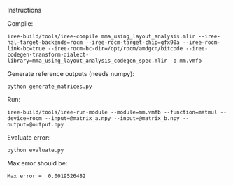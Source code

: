 Instructions

Compile:
```
iree-build/tools/iree-compile mma_using_layout_analysis.mlir --iree-hal-target-backends=rocm --iree-rocm-target-chip=gfx90a --iree-rocm-link-bc=true --iree-rocm-bc-dir=/opt/rocm/amdgcn/bitcode --iree-codegen-transform-dialect-library=mma_using_layout_analysis_codegen_spec.mlir -o mm.vmfb
```

Generate reference outputs (needs numpy):
```
python generate_matrices.py
```

Run:
```
iree-build/tools/iree-run-module --module=mm.vmfb --function=matmul --device=rocm --input=@matrix_a.npy --input=@matrix_b.npy --output=@output.npy
```

Evaluate error:
```
python evaluate.py
```

Max error should be:
```
Max error =  0.0019526482
```
